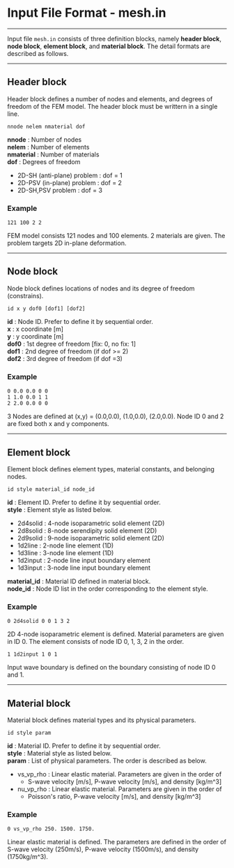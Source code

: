 # Input File Format - mesh.in
---

Input file `mesh.in` consists of three definition blocks, namely **header block**, **node block**, **element block**, and **material block**. The detail formats are described as follows.

---
## Header block

Header block defines a number of nodes and elements, and degrees of freedom of the FEM model. The header block must be writtern in a single line.

```
nnode nelem nmaterial dof
```

**nnode** : Number of nodes  
**nelem** : Number of elements  
**nmaterial** : Number of materials  
**dof** : Degrees of freedom
- 2D-SH (anti-plane) problem : dof = 1
- 2D-PSV (in-plane) problem : dof = 2
- 2D-SH,PSV problem : dof = 3


### Example

```
121 100 2 2
```
FEM model consists 121 nodes and 100 elements. 2 materials are given.
The problem targets 2D in-plane deformation.

---
## Node block

Node block defines locations of nodes and its degree of freedom (constrains).

```
id x y dof0 [dof1] [dof2]
```

**id** : Node ID. Prefer to define it by sequential order.  
**x** : x coordinate [m]  
**y** : y coordinate [m]  
**dof0** : 1st degree of freedom [fix: 0, no fix: 1]  
**dof1** : 2nd degree of freedom (if dof >= 2)  
**dof2** : 3rd degree of freedom (if dof =3)

### Example

```
0 0.0 0.0 0 0
1 1.0 0.0 1 1
2 2.0 0.0 0 0
```
3 Nodes are defined at (x,y) = (0.0,0.0), (1.0,0.0), (2.0,0.0). Node ID 0 and 2 are fixed both x and y components.  

---
## Element block

Element block defines element types, material constants, and belonging nodes.

```
id style material_id node_id
```

**id** : Element ID. Prefer to define it by sequential order.  
**style** : Element style as listed below.
- 2d4solid : 4-node isoparametric solid element (2D)
- 2d8solid : 8-node serendipity solid element (2D)
- 2d9solid : 9-node isoparametric solid element (2D)
- 1d2line : 2-node line element (1D)
- 1d3line : 3-node line element (1D)
- 1d2input : 2-node line input boundary element
- 1d3input : 3-node line input boundary element  

**material_id** : Material ID defined in material block.  
**node_id** : Node ID list in the order corresponding to the element style.

### Example

```
0 2d4solid 0 0 1 3 2
```

2D 4-node isoparametric element is defined.
Material parameters are given in ID 0.
The element consists of node ID 0, 1, 3, 2 in the order.

```
1 1d2input 1 0 1
```

Input wave boundary is defined on the boundary consisting of node ID 0 and 1.

---
## Material block

Material block defines material types and its physical parameters.

```
id style param
```

**id** : Material ID. Prefer to define it by sequential order.  
**style** : Material style as listed below.  
**param** : List of physical parameters. The order is described as below.  
- vs_vp_rho : Linear elastic material. Parameters are given in the order of  
  + S-wave velocity [m/s], P-wave velocity [m/s], and density [kg/m^3]
- nu_vp_rho : Linear elastic material. Parameters are given in the order of
  + Poisson's ratio, P-wave velocity [m/s], and density [kg/m^3]

### Example

```
0 vs_vp_rho 250. 1500. 1750.
```

Linear elastic material is defined. The parameters are defined in the order of S-wave velocity (250m/s), P-wave velocity (1500m/s), and density (1750kg/m^3).
